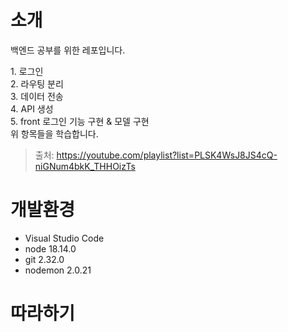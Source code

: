 # 소개
백엔드 공부를 위한 레포입니다.
<p>
1. 로그인<br>
2. 라우팅 분리<br>
3. 데이터 전송<br>
4. API 생성<br> 
5. front 로그인 기능 구현 & 모델 구현<br>
위 항목들을 학습합니다.

> 출처: https://youtube.com/playlist?list=PLSK4WsJ8JS4cQ-niGNum4bkK_THHOizTs

# 개발환경
- Visual Studio Code
- node 18.14.0
- git 2.32.0
- nodemon 2.0.21

# 따라하기
